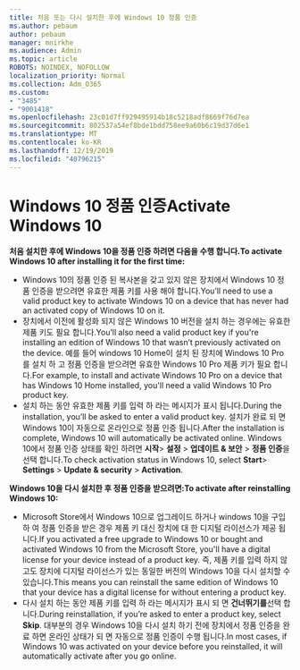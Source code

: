 ```yaml
---
title: 처음 또는 다시 설치한 후에 Windows 10 정품 인증
ms.author: pebaum
author: pebaum
manager: mnirkhe
ms.audience: Admin
ms.topic: article
ROBOTS: NOINDEX, NOFOLLOW
localization_priority: Normal
ms.collection: Adm_O365
ms.custom:
- "3485"
- "9001418"
ms.openlocfilehash: 23c01d7ff929495914b18c5218adf8669f76d7ea
ms.sourcegitcommit: 802537a54ef8bde1bdd758ee9a60b6c19d37d6e1
ms.translationtype: MT
ms.contentlocale: ko-KR
ms.lasthandoff: 12/19/2019
ms.locfileid: "40796215"
---
```

# <a name="activate-windows-10"></a><span data-ttu-id="62977-102">Windows 10 정품 인증</span><span class="sxs-lookup"><span data-stu-id="62977-102">Activate Windows 10</span></span>

<span data-ttu-id="62977-103">**처음 설치한 후에 Windows 10을 정품 인증 하려면 다음을 수행 합니다.**</span><span class="sxs-lookup"><span data-stu-id="62977-103">**To activate Windows 10 after installing it for the first time:**</span></span>

- <span data-ttu-id="62977-104">Windows 10의 정품 인증 된 복사본을 갖고 있지 않은 장치에서 Windows 10 정품 인증을 받으려면 유효한 제품 키를 사용 해야 합니다.</span><span class="sxs-lookup"><span data-stu-id="62977-104">You’ll need to use a valid product key to activate Windows 10 on a device that has never had an activated copy of Windows 10 on it.</span></span>
- <span data-ttu-id="62977-105">장치에서 이전에 활성화 되지 않은 Windows 10 버전을 설치 하는 경우에는 유효한 제품 키도 필요 합니다.</span><span class="sxs-lookup"><span data-stu-id="62977-105">You’ll also need a valid product key if you're installing an edition of Windows 10 that wasn’t previously activated on the device.</span></span> <span data-ttu-id="62977-106">예를 들어 windows 10 Home이 설치 된 장치에 Windows 10 Pro를 설치 하 고 정품 인증을 받으려면 유효한 Windows 10 Pro 제품 키가 필요 합니다.</span><span class="sxs-lookup"><span data-stu-id="62977-106">For example, to install and activate Windows 10 Pro on a device that has Windows 10 Home installed, you'll need a valid Windows 10 Pro product key.</span></span>
- <span data-ttu-id="62977-107">설치 하는 동안 유효한 제품 키를 입력 하 라는 메시지가 표시 됩니다.</span><span class="sxs-lookup"><span data-stu-id="62977-107">During the installation, you’ll be asked to enter a valid product key.</span></span> <span data-ttu-id="62977-108">설치가 완료 되 면 Windows 10이 자동으로 온라인으로 정품 인증 됩니다.</span><span class="sxs-lookup"><span data-stu-id="62977-108">After the installation is complete, Windows 10 will automatically be activated online.</span></span> <span data-ttu-id="62977-109">Windows 10에서 정품 인증 상태를 확인 하려면 **시작**> **설정** > **업데이트 & 보안** > **정품 인증**을 선택 합니다.</span><span class="sxs-lookup"><span data-stu-id="62977-109">To check activation status in Windows 10, select **Start**> **Settings** > **Update & security** > **Activation**.</span></span>

<span data-ttu-id="62977-110">**Windows 10을 다시 설치한 후 정품 인증을 받으려면:**</span><span class="sxs-lookup"><span data-stu-id="62977-110">**To activate after reinstalling Windows 10:**</span></span>

- <span data-ttu-id="62977-111">Microsoft Store에서 Windows 10으로 업그레이드 하거나 windows 10을 구입 하 여 정품 인증을 받은 경우 제품 키 대신 장치에 대 한 디지털 라이선스가 제공 됩니다.</span><span class="sxs-lookup"><span data-stu-id="62977-111">If you activated a free upgrade to Windows 10 or bought and activated Windows 10 from the Microsoft Store, you'll have a digital license for your device instead of a product key.</span></span> <span data-ttu-id="62977-112">즉, 제품 키를 입력 하지 않고도 장치에 디지털 라이선스가 있는 동일한 버전의 Windows 10을 다시 설치할 수 있습니다.</span><span class="sxs-lookup"><span data-stu-id="62977-112">This means you can reinstall the same edition of Windows 10 that your device has a digital license for without entering a product key.</span></span>
- <span data-ttu-id="62977-113">다시 설치 하는 동안 제품 키를 입력 하 라는 메시지가 표시 되 면 **건너뛰기를**선택 합니다.</span><span class="sxs-lookup"><span data-stu-id="62977-113">During reinstallation, if you’re asked to enter a product key, select **Skip**.</span></span> <span data-ttu-id="62977-114">대부분의 경우 Windows 10을 다시 설치 하기 전에 장치에서 정품 인증을 완료 하면 온라인 상태가 되 면 자동으로 정품 인증이 수행 됩니다.</span><span class="sxs-lookup"><span data-stu-id="62977-114">In most cases, if Windows 10 was activated on your device before you reinstalled, it will automatically activate after you go online.</span></span>
